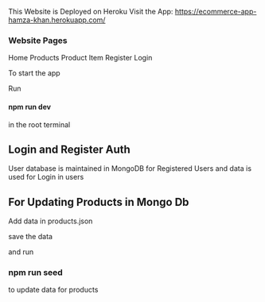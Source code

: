 This Website is Deployed on Heroku
Visit the App:
https://ecommerce-app-hamza-khan.herokuapp.com/

### Website Pages

Home
Products
Product Item
Register
Login

To start the app

Run

#### npm run dev

in the root terminal

## Login and Register Auth

User database is maintained in MongoDB for Registered Users and data is used for Login in users

## For Updating Products in Mongo Db

Add data in products.json

save the data

and run
### npm run seed

to update data for products
